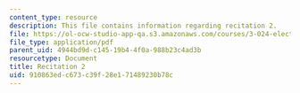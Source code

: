 ```yaml
---
content_type: resource
description: This file contains information regarding recitation 2.
file: https://ol-ocw-studio-app-qa.s3.amazonaws.com/courses/3-024-electronic-optical-and-magnetic-properties-of-materials-spring-2013/910863edc673c39f28e171489230b78c_MIT3_024S13_2012rec2.pdf
file_type: application/pdf
parent_uid: 4944bd9d-c145-19b4-4f0a-988b23c4ad3b
resourcetype: Document
title: Recitation 2
uid: 910863ed-c673-c39f-28e1-71489230b78c
---
```

